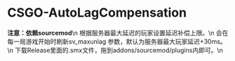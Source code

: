 # CSGO-AutoLagCompensation
**注意：依赖sourcemod**\n
根据服务器最大延迟的玩家设置延迟补偿上限。\n
会在每一局游戏开始时刷新sv_maxunlag 参数，默认为服务器最大玩家延迟+30ms。\n
下载Release里面的.smx文件，拖到addons/sourcemod/plugins内即可。\n

